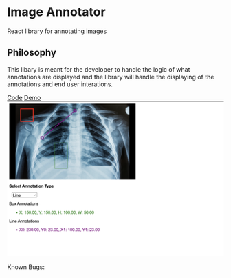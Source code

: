# Image Annotator

React library for annotating images

## Philosophy

This libary is meant for the developer to handle the logic of what annotations are displayed and the library will handle the displaying of the annotations and end user interations.

[Code](https://github.com/sharithg/image-annotator/blob/main/src/App.tsx)
[Demo](https://image-annotator-demo.netlify.app/)
![With X-Ray](https://github.com/sharithg/image-annotator/blob/main/src/assets/demo.png)

Known Bugs:
